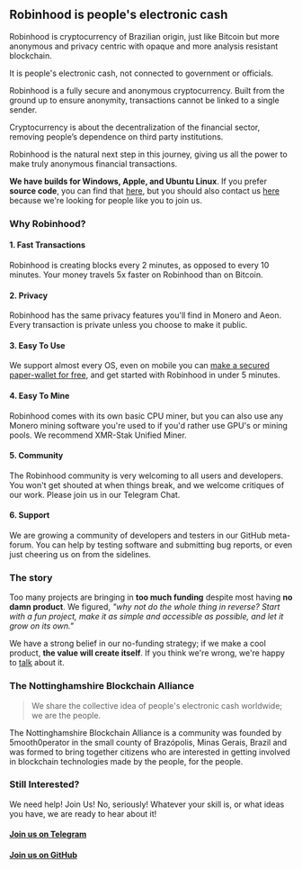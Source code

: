 ## Robinhood is people's electronic cash

Robinhood is cryptocurrency of Brazilian origin, just like Bitcoin but more anonymous and privacy centric with opaque and more analysis resistant blockchain.

It is people's electronic cash, not connected to government or officials.

Robinhood is a fully secure and anonymous cryptocurrency. Built from the ground up to ensure anonymity, transactions cannot be linked to a single sender.

Cryptocurrency is about the decentralization of the financial sector, removing people’s dependence on third party institutions.

Robinhood is the natural next step in this journey, giving us all the power to make truly anonymous financial transactions.

**We have builds for Windows, Apple, and Ubuntu Linux**. If you prefer **source code**, you can find that [here](https://jekyllrb.com/), but you should also contact us [here](https://jekyllrb.com/) because we're looking for people like you to join us.

### Why Robinhood?

#### 1. Fast Transactions

Robinhood is creating blocks every 2 minutes, as opposed to every 10 minutes. Your money travels 5x faster on Robinhood than on Bitcoin.

#### 2. Privacy

Robinhood has the same privacy features you'll find in Monero and Aeon. Every transaction is private unless you choose to make it public.

#### 3. Easy To Use

We support almost every OS, even on mobile you can [make a secured paper-wallet for free](https://jekyllrb.com/), and get started with Robinhood in under 5 minutes.

#### 4. Easy To Mine

Robinhood comes with its own basic CPU miner, but you can also use any Monero mining software you're used to if you'd rather use GPU's or mining pools. We recommend XMR-Stak Unified Miner.

#### 5. Community

The Robinhood community is very welcoming to all users and developers. You won't get shouted at when things break, and we welcome critiques of our work. Please join us in our Telegram Chat.

#### 6. Support

We are growing a community of developers and testers in our GitHub meta-forum. You can help by testing software and submitting bug reports, or even just cheering us on from the sidelines.

### The story

Too many projects are bringing in **too much funding** despite most having **no damn product**. We figured, _"why not do the whole thing in reverse? Start with a fun project, make it as simple and accessible as possible, and let it grow on its own."_

We have a strong belief in our no-funding strategy; if we make a cool product, **the value will create itself**. If you think we're wrong, we're happy to [talk](https://jekyllrb.com/) about it.

### The Nottinghamshire Blockchain Alliance

> We share the collective idea of people's electronic cash worldwide; we are the people.

The Nottinghamshire Blockchain Alliance is a community was founded by 5mooth0perator in the small county of Brazópolis, Minas Gerais, Brazil and was formed to bring together citizens who are interested in getting involved in blockchain technologies made by the people, for the people.

### Still Interested?

We need help! Join Us! No, seriously! Whatever your skill is, or what ideas you have, we are ready to hear about it!

#### [Join us on Telegram](https://t.me/joinchat/DqnU2RIxEDlVlxLdLFrn7g)

#### [Join us on GitHub](https://github.com/robinhoodcash)
